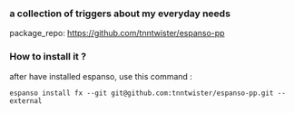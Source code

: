 ### a collection of triggers about my everyday needs

package_repo: https://github.com/tnntwister/espanso-pp

### How to install it ? 

after have installed espanso, use this command : 

```
espanso install fx --git git@github.com:tnntwister/espanso-pp.git --external
```
